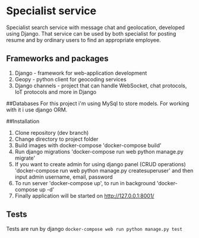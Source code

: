 # Specialist service
Specialist search service with message chat and geolocation, developed using Django. 
That service can be used by both specialist for posting resume and by ordinary users
to find an appropriate employee.

## Frameworks and packages
1. Django - framework for web-application development
2. Geopy - python client for geocoding services
3. Django channels - project that can handle WebSocket, chat protocols, IoT protocols
and more in Django

##Databases
For this project i'm using MySql to store models. For working with it i use django ORM.

##Installation
1. Clone repository (dev branch)
2. Change directory to project folder
3. Build images with docker-compose 'docker-compose build'
4. Run django migrations 'docker-compose run web python manage.py migrate'
5. If you want to create admin for using django panel (CRUD operations) 
'docker-compose run web python manage.py createsuperuser' and then input admin username,
email, password
6. To run server 'docker-compose up', to run in background 'docker-compose up -d'
7. Finally application will be started on http://127.0.0.1:8001/

## Tests
Tests are run by django `docker-compose web run python manage.py test`

